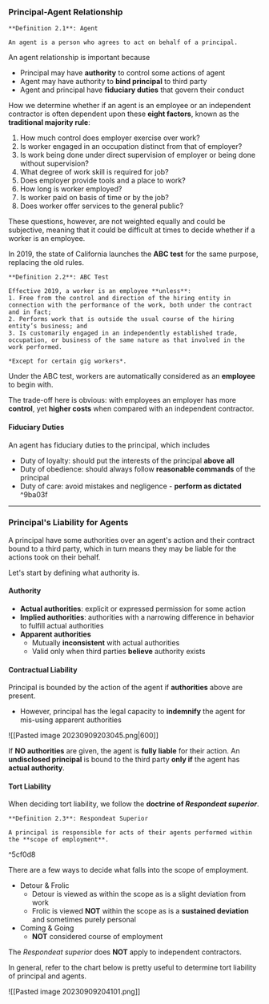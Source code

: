 ### Principal-Agent Relationship

```ad-important
**Definition 2.1**: Agent

An agent is a person who agrees to act on behalf of a principal.
```

An agent relationship is important because
- Principal may have **authority** to control some actions of agent
- Agent may have authority to **bind principal** to third party
- Agent and principal have **fiduciary duties** that govern their conduct

How we determine whether if an agent is an employee or an independent contractor is often dependent upon these **eight factors**, known as the **traditional majority rule**:
1. How much control does employer exercise over work?  
2. Is worker engaged in an occupation distinct from that of employer?  
3. Is work being done under direct supervision of employer or being done without supervision?  
4. What degree of work skill is required for job?  
5. Does employer provide tools and a place to work?  
6. How long is worker employed?  
7. Is worker paid on basis of time or by the job?  
8. Does worker offer services to the general public?

These questions, however, are not weighted equally and could be subjective, meaning that it could be difficult at times to decide whether if a worker is an employee.

In 2019, the state of California launches the **ABC test** for the same purpose, replacing the old rules.

```ad-important
**Definition 2.2**: ABC Test

Effective 2019, a worker is an employee **unless**:  
1. Free from the control and direction of the hiring entity in connection with the performance of the work, both under the contract and in fact;  
2. Performs work that is outside the usual course of the hiring entity’s business; and  
3. Is customarily engaged in an independently established trade, occupation, or business of the same nature as that involved in the work performed.  

*Except for certain gig workers*.
```

Under the ABC test, workers are automatically considered as an **employee** to begin with.

The trade-off here is obvious: with employees an employer has more **control**, yet **higher costs** when compared with an independent contractor.

#### Fiduciary Duties
An agent has fiduciary duties to the principal, which includes
- Duty of loyalty: should put the interests of the principal **above all**
- Duty of obedience: should always follow **reasonable commands** of the principal
- Duty of care: avoid mistakes and negligence - **perform as dictated** ^9ba03f

---
### Principal's Liability for Agents
A principal have some authorities over an agent's action and their contract bound to a third party, which in turn means they may be liable for the actions took on their behalf.

Let's start by defining what authority is.
#### Authority
- **Actual authorities**: explicit or expressed permission for some action
- **Implied authorities**: authorities with a narrowing difference in behavior to fulfill actual authorities
- **Apparent authorities**
	- Mutually **inconsistent** with actual authorities
	- Valid only when third parties **believe** authority exists

#### Contractual Liability
Principal is bounded by the action of the agent if **authorities** above are present.
- However, principal has the legal capacity to **indemnify** the agent for mis-using apparent authorities

![[Pasted image 20230909203045.png|600]]

If **NO authorities** are given, the agent is **fully liable** for their action. An **undisclosed principal** is bound to the third party **only if** the agent has **actual authority**.

#### Tort Liability
When deciding tort liability, we follow the **doctrine of *Respondeat superior***.

```ad-important
**Definition 2.3**: Respondeat Superior

A principal is responsible for acts of their agents performed within the **scope of employment**.
```

^5cf0d8

There are a few ways to decide what falls into the scope of employment.
- Detour & Frolic
	- Detour is viewed as within the scope as is a slight deviation from work
	- Frolic is viewed **NOT** within the scope as is a **sustained deviation** and sometimes purely personal
- Coming & Going
	- **NOT** considered course of employment

The *Respondeat superior* does **NOT** apply to independent contractors.

In general, refer to the chart below is pretty useful to determine tort liability of principal and agents.

![[Pasted image 20230909204101.png]]